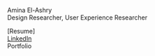 Amina El-Ashry  
Design Researcher, User Experience Researcher  

[Resume]  
[LinkedIn](https://www.linkedin.com/in/amina-el-ashry/)   
Portfolio 
